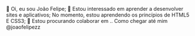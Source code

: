
👋 Oi, eu sou João Felipe;
👀 Estou interessado em aprender a desenvolver sites e aplicativos;
No momento, estou aprendendo os princípios de HTML5 E CSS3;
💞️ Estou procurando colaborar em ..
Como chegar até mim @joaofelipezz

<!---
jfacarneiro/jfacarneiro is a ✨ special ✨ repository because its `README.md` (this file) appears on your GitHub profile.
You can click the Preview link to take a look at your changes.
--->
